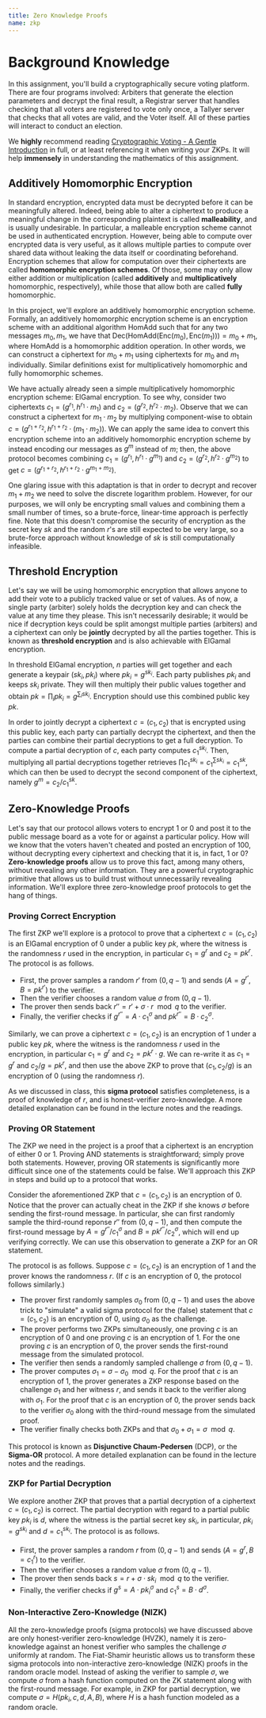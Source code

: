 ```yaml
---
title: Zero Knowledge Proofs
name: zkp
---
```


# Background Knowledge

In this assignment, you'll build a cryptographically secure voting platform. There are four programs involved: Arbiters that generate the election parameters and decrypt the final result, a Registrar server that handles checking that all voters are registered to vote only once, a Tallyer server that checks that all votes are valid, and the Voter itself. All of these parties will interact to conduct an election.

We **highly** recommend reading [Cryptographic Voting - A Gentle Introduction](https://eprint.iacr.org/2016/765.pdf) in full, or at least referencing it when writing your ZKPs. It will help **immensely** in understanding the mathematics of this assignment.

## Additively Homomorphic Encryption

In standard encryption, encrypted data must be decrypted before it can be meaningfully altered. Indeed, being able to alter a ciphertext to produce a meaningful change in the corresponding plaintext is called **malleability**, and is usually undesirable. In particular, a malleable encryption scheme cannot be used in authenticated encryption. However, being able to compute over encrypted data is very useful, as it allows multiple parties to compute over shared data without leaking the data itself or coordinating beforehand. Encryption schemes that allow for computation over their ciphertexts are called **homomorphic encryption schemes**. Of those, some may only allow either addition or multiplication (called **additively** and **multiplicatively** homomorphic, respectively), while those that allow both are called **fully** homomorphic.

In this project, we'll explore an additively homomorphic encryption scheme. Formally, an additively homomorphic encryption scheme is an encryption scheme with an additional algorithm $\mathsf{HomAdd}$ such that for any two messages $m_0, m_1$, we have that $\mathsf{Dec}(\mathsf{HomAdd}(\mathsf{Enc}(m_0), \mathsf{Enc}(m_1))) = m_0 + m_1$, where $\mathsf{HomAdd}$ is a homomorphic addition operation.  In other words, we can construct a ciphertext for $m_0 + m_1$ using ciphertexts for $m_0$ and $m_1$ individually. Similar definitions exist for multiplicatively homomorphic and fully homomorphic schemes.

We have actually already seen a simple multiplicatively homomorphic encryption scheme: ElGamal encryption. To see why, consider two ciphertexts $c_1 = (g^{r_1}, h^{r_1} \cdot m_1)$ and $c_2 = (g^{r_2}, h^{r_2} \cdot m_2)$. Observe that we can construct a ciphertext for $m_1 \cdot m_2$ by multiplying component-wise to obtain $c = (g^{r_1 + r_2}, h^{r_1 + r_2} \cdot (m_1 \cdot m_2))$. We can apply the same idea to convert this encryption scheme into an additively homomorphic encryption scheme by instead encoding our messages as $g^m$ instead of $m$; then, the above protocol becomes combining $c_1 = (g^{r_1}, h^{r_1} \cdot g^{m_1})$ and $c_2 = (g^{r_2}, h^{r_2}\cdot g^{m_2})$ to get $c = ( g^{r_1 + r_2}, h^{r_1 + r_2} \cdot g^{m_1 + m_2})$.

One glaring issue with this adaptation is that in order to decrypt and recover $m_1 + m_2$ we need to solve the discrete logarithm problem. However, for our purposes, we will only be encrypting small values and combining them a small number of times, so a brute-force, linear-time approach is perfectly fine. Note that this doesn't compromise the security of encryption as the secret key $sk$ and the random $r$'s are still expected to be very large, so a brute-force approach without knowledge of $sk$ is still computationally infeasible.

## Threshold Encryption

Let's say we will be using homomorphic encryption that allows anyone to add their vote to a publicly tracked value or set of values. As of now, a single party (arbiter) solely holds the decryption key and can check the value at any time they please. This isn't necessarily desirable; it would be nice if decryption keys could be split amongst multiple parties (arbiters) and a ciphertext can only be **jointly** decrypted by all the parties together. This is known as **threshold encryption** and is also achievable with ElGamal encryption.

In threshold ElGamal encryption, $n$ parties will get together and each generate a keypair $(sk_i, pk_i)$ where $pk_i = g^{sk_i}$. Each party publishes $pk_i$ and keeps $sk_i$ private. They will then multiply their public values together and obtain $pk = \prod_i pk_i = g^{\sum_i sk_i}$. Encryption should use this combined public key $pk$.

In order to jointly decrypt a ciphertext $c=(c_1, c_2)$ that is encrypted using this public key, each party can partially decrypt the ciphertext, and then the parties can combine their partial decryptions to get a full decryption. To compute a partial decryption of $c$, each party computes $c_1^{sk_i}$. Then, multiplying all partial decryptions together retrieves $\prod c_1^{sk_i} = c_1^{\sum sk_i} = c_1^{sk}$, which can then be used to decrypt the second component of the ciphertext, namely $g^m = c_2/c_1^{sk}$.

## Zero-Knowledge Proofs

Let's say that our protocol allows voters to encrypt 1 or 0 and post it to the public message board as a vote for or against a particular policy. How will we know that the voters haven't cheated and posted an encryption of 100, without decrypting every ciphertext and checking that it is, in fact, 1 or 0? **Zero-knowledge proofs** allow us to prove this fact, among many others, without revealing any other information. They are a powerful cryptographic primitive that allows us to build trust without unnecessarily revealing information. We'll explore three zero-knowledge proof protocols to get the hang of things.

### Proving Correct Encryption 

The first ZKP we'll explore is a protocol to prove that a ciphertext $c=(c_1,c_2)$ is an ElGamal encryption of 0 under a public key $pk$, where the witness is the randomness $r$ used in the encryption, in particular $c_1 = g^r$ and $c_2 = pk^r$. The protocol is as follows. 
- First, the prover samples a random $r'$ from $(0, q-1)$ and sends $(A = g^{r'}, B = pk^{r'})$ to the verifier.
- Then the verifier chooses a random value $\sigma$ from $(0, q-1)$. 
- The prover then sends back $r'' = r' + \sigma \cdot r \mod q$ to the verifier. 
- Finally, the verifier checks if $g^{r''} = A \cdot c_1^{\sigma}$ and $pk^{r''} = B \cdot c_2^{\sigma}$. 

Similarly, we can prove a ciphertext $c=(c_1,c_2)$ is an encryption of 1 under a public key $pk$, where the witness is the randomness $r$ used in the encryption, in particular $c_1 = g^r$ and $c_2 = pk^r \cdot g$. We can re-write it as $c_1 = g^r$ and $c_2/g = pk^r$, and then use the above ZKP to prove that $(c_1, c_2/g)$ is an encryption of 0 (using the randomness $r$).

As we discussed in class, this **sigma protocol** satisfies completeness, is a proof of knowledge of $r$, and is honest-verifier zero-knowledge. A more detailed explanation can be found in the lecture notes and the readings.

### Proving OR Statement

The ZKP we need in the project is a proof that a ciphertext is an encryption of either 0 or 1. Proving AND statements is straightforward; simply prove both statements. However, proving OR statements is significantly more difficult since one of the statements could be false. We'll approach this ZKP in steps and build up to a protocol that works.

Consider the aforementioned ZKP that $c=(c_1,c_2)$ is an encryption of 0. Notice that the prover can actually cheat in the ZKP if she knows $\sigma$ before sending the first-round message. In particular, she can first randomly sample the third-round reponse $r''$ from $(0, q-1)$, and then compute the first-round message by $A=g^{r''}/c_1^{\sigma}$ and $B = pk^{r''} / c_2^{\sigma}$, which will end up verifying correctly. We can use this observation to generate a ZKP for an OR statement.

The protocol is as follows. Suppose $c=(c_1,c_2)$ is an encryption of 1 and the prover knows the randomness $r$. (If $c$ is an encryption of 0, the protocol follows similarly.)
- The prover first randomly samples $\sigma_0$ from $(0, q-1)$ and uses the above trick to "simulate" a valid sigma protocol for the (false) statement that $c=(c_1,c_2)$ is an encryption of 0, using $\sigma_0$ as the challenge.
- The prover performs two ZKPs simultaneously, one proving $c$ is an encryption of 0 and one proving $c$ is an encryption of 1. For the one proving $c$ is an encryption of 0, the prover sends the first-round message from the simulated protocol.
- The verifier then sends a randomly sampled challenge $\sigma$ from $(0, q-1)$.
- The prover computes $\sigma_1 = \sigma - \sigma_0 \mod q$. For the proof that $c$ is an encryption of 1, the prover generates a ZKP response based on the challenge $\sigma_1$ and her witness $r$, and sends it back to the verifier along with $\sigma_1$.
For the proof that $c$ is an encryption of 0, the prover sends back to the verifier $\sigma_0$ along with the third-round message from the simulated proof.
- The verifier finally checks both ZKPs and that $\sigma_0 + \sigma_1 = \sigma \mod q$.

This protocol is known as **Disjunctive Chaum-Pedersen** (DCP), or the **Sigma-OR** protocol. A more detailed explanation can be found in the lecture notes and the readings.

### ZKP for Partial Decryption

We explore another ZKP that proves that a partial decryption of a ciphertext $c=(c_1,c_2)$ is correct. The partial decryption with regard to a partial public key $pk_i$ is $d$, where the witness is the partial secret key $sk_i$, in particular, $pk_i = g^{sk_i}$ and $d = c_1^{sk_i}$. The protocol is as follows. 
- First, the prover samples a random $r$ from $(0, q-1)$ and sends $(A = g^{r}, B = c_1^{r})$ to the verifier.
- Then the verifier chooses a random value $\sigma$ from $(0, q-1)$. 
- The prover then sends back $s = r + \sigma \cdot sk_i \mod q$ to the verifier. 
- Finally, the verifier checks if $g^{s} = A \cdot pk_i^{\sigma}$ and $c_1^{s} = B \cdot d^{\sigma}$. 

### Non-Interactive Zero-Knowledge (NIZK)

All the zero-knowledge proofs (sigma protocols) we have discussed above are only honest-verifier zero-knowledge (HVZK), namely it is zero-knowledge against an honest verifier who samples the challenge $\sigma$ uniformly at random. The Fiat-Shamir heuristic allows us to transform these sigma protocols into non-interactive zero-knowledge (NIZK) proofs in the random oracle model. Instead of asking the verifier to sample $\sigma$, we compute $\sigma$ from a hash function computed on the ZK statement along with the first-round message. For example, in ZKP for partial decryption, we compute $\sigma = H(pk_i, c, d, A, B)$, where $H$ is a hash function modeled as a random oracle.

